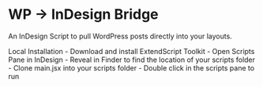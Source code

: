 # WP -> InDesign Bridge

An InDesign Script to pull WordPress posts directly into your layouts.

Local Installation
	- Download and install ExtendScript Toolkit
	- Open Scripts Pane in InDesign
	- Reveal in Finder to find the location of your scripts folder
	- Clone main.jsx into your scripts folder
	- Double click in the scripts pane to run